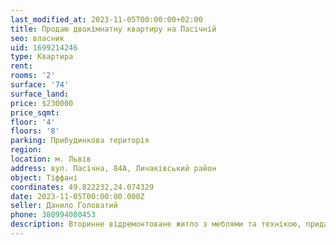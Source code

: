```yaml
---
last_modified_at: 2023-11-05T00:00:00+02:00
title: Продаю двокімнатну квартиру на Пасічній
seo: власник
uid: 1699214246
type: Квартира
rent:
rooms: '2'
surface: '74'
surface_land:
price: $230000
price_sqmt:
floor: '4'
floors: '8'
parking: Прибудинкова територія
region:
location: м. Львів
address: вул. Пасічна, 84А, Личаківський район
object: Тіффані
coordinates: 49.822232,24.074329
date: 2023-11-05T00:00:00.000Z
seller: Данило Головатий
phone: 380994080453
description: Вторинне відремонтоване житло з меблями та технікою, придатне для проживання
---
```

